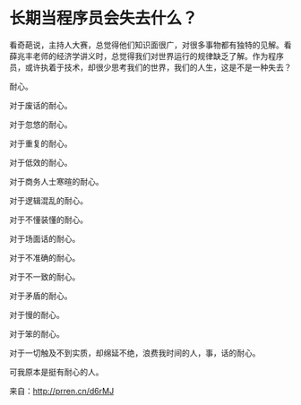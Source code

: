 # 长期当程序员会失去什么？

看奇葩说，主持人大赛，总觉得他们知识面很广，对很多事物都有独特的见解。看薛兆丰老师的经济学讲义时，总觉得我们对世界运行的规律缺乏了解。作为程序员，或许执着于技术，却很少思考我们的世界，我们的人生，这是不是一种失去？ 

耐心。

对于废话的耐心。

对于忽悠的耐心。

对于重复的耐心。

对于低效的耐心。

对于商务人士寒暄的耐心。

对于逻辑混乱的耐心。

对于不懂装懂的耐心。

对于场面话的耐心。

对于不准确的耐心。

对于不一致的耐心。

对于矛盾的耐心。

对于慢的耐心。

对于笨的耐心。

对于一切触及不到实质，却绵延不绝，浪费我时间的人，事，话的耐心。

可我原本是挺有耐心的人。

来自：http://prren.cn/d6rMJ

 